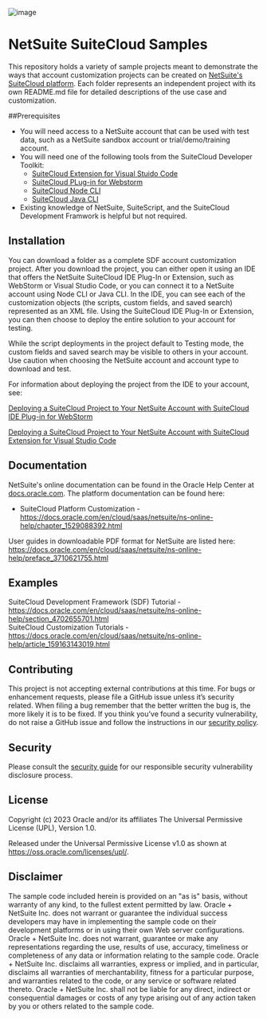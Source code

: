 ![image](https://user-images.githubusercontent.com/52827300/220511950-34c148c4-b8f8-452e-b01d-201070f0cd0a.png)

# NetSuite SuiteCloud Samples

This repository holds a variety of sample projects meant to demonstrate the ways that account customization projects can be created on [NetSuite's SuiteCloud platform](https://www.netsuite.com/portal/platform.shtml). Each folder represents an independent project with its own README.md file for detailed descriptions of the use case and customization.  

##Prerequisites
* You will need access to a NetSuite account that can be used with test data, such as a NetSuite sandbox account or trial/demo/training account.
* You will need one of the following tools from the SuiteCloud Developer Toolkit:
    * [SuiteCloud Extension for Visual Stuido Code](https://docs.oracle.com/en/cloud/saas/netsuite/ns-online-help/article_159223155621.html) 
    * [SuiteCloud PLug-in for Webstorm](https://docs.oracle.com/en/cloud/saas/netsuite/ns-online-help/section_1529431804.html) 
    * [SuiteCloud Node CLI](https://github.com/oracle/netsuite-suitecloud-sdk) 
    * [SuiteCloud Java CLI](https://github.com/oracle/netsuite-suitecloud-sdk) 
* Existing knowledge of NetSuite, SuiteScript, and the SuiteCloud Development Framwork is helpful but not required.

## Installation

You can download a folder as a complete SDF account customization project. After you download the project, you can either open it using an IDE that offers the NetSuite SuiteCloud IDE Plug-In or Extension, such as WebStorm or Visual Studio Code, or you can connect it to a NetSuite account using Node CLI or Java CLI. In the IDE, you can see each of the customization objects (the scripts, custom fields, and saved search) represented as an XML file. Using the SuiteCloud IDE Plug-In or Extension, you can then choose to deploy the entire solution to your account for testing.

While the script deployments in the project default to Testing mode, the custom fields and saved search may be visible to others in your account. Use caution when choosing the NetSuite account and account type to download and test.


For information about deploying the project from the IDE to your account, see:

[Deploying a SuiteCloud Project to Your NetSuite Account with SuiteCloud IDE Plug-in for WebStorm](https://docs.oracle.com/en/cloud/saas/netsuite/ns-online-help/section_1539789992.html)

[Deploying a SuiteCloud Project to Your NetSuite Account with SuiteCloud Extension for Visual Studio Code](https://docs.oracle.com/en/cloud/saas/netsuite/ns-online-help/section_160147342366.html)

## Documentation

NetSuite's online documentation can be found in the Oracle Help Center at [docs.oracle.com](docs.oracle.com). The platform documentation can be found here: 
- SuiteCloud Platform Customization - https://docs.oracle.com/en/cloud/saas/netsuite/ns-online-help/chapter_1529088392.html

User guides in downloadable PDF format for NetSuite are listed here: https://docs.oracle.com/en/cloud/saas/netsuite/ns-online-help/preface_3710621755.html 

## Examples

SuiteCloud Development Framework (SDF) Tutorial - https://docs.oracle.com/en/cloud/saas/netsuite/ns-online-help/section_4702655701.html  
SuiteCloud Customization Tutorials - https://docs.oracle.com/en/cloud/saas/netsuite/ns-online-help/article_159163143019.html

## Contributing

This project is not accepting external contributions at this time. For bugs or enhancement requests, please file a GitHub issue unless it’s security related. When filing a bug remember that the better written the bug is, the more likely it is to be fixed. If you think you’ve found a security vulnerability, do not raise a GitHub issue and follow the instructions in our [security policy](./SECURITY.md).

## Security

Please consult the [security guide](./SECURITY.md) for our responsible security vulnerability disclosure process.

## License
Copyright (c) 2023 Oracle and/or its affiliates The Universal Permissive License (UPL), Version 1.0.

Released under the Universal Permissive License v1.0 as shown at
<https://oss.oracle.com/licenses/upl/>.

## Disclaimer

The sample code included herein is provided on an "as is" basis, without warranty of any kind, to the fullest extent permitted by law. Oracle + NetSuite Inc. does not warrant or guarantee the individual success developers may have in implementing the sample code on their development platforms or in using their own Web server configurations. Oracle + NetSuite Inc. does not warrant, guarantee or make any representations regarding the use, results of use, accuracy, timeliness or completeness of any data or information relating to the sample code. Oracle + NetSuite Inc. disclaims all warranties, express or implied, and in particular, disclaims all warranties of merchantability, fitness for a particular purpose, and warranties related to the code, or any service or software related thereto. Oracle + NetSuite Inc. shall not be liable for any direct, indirect or consequential damages or costs of any type arising out of any action taken by you or others related to the sample code.
